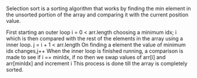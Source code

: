 Selection sort is a sorting algorithm that works by finding the min element in the unsorted portion of the array and comparing it with the current position value.

First starting an outer loop i = 0 < arr.length
choosing a minimum idx; i which is then compared with the rest of the elements in the array using a inner loop. j = i + 1 < arr.length
On finding a element the value of minimum idx changes,j++
When the inner loop is finished running, a comparison is made to see if i == minIdx, if no then we swap values of arr[i] and arr[minIdx] and increment i
This process is done till the array is completely sorted.

